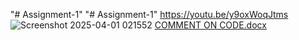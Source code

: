 "# Assignment-1" 
"# Assignment-1" 
https://youtu.be/y9oxWoqJtms
![Screenshot 2025-04-01 021552](https://github.com/user-attachments/assets/5ac3c574-c064-4643-9321-599f2518b463)
[COMMENT ON CODE.docx](https://github.com/user-attachments/files/19573668/COMMENT.ON.CODE.docx)
